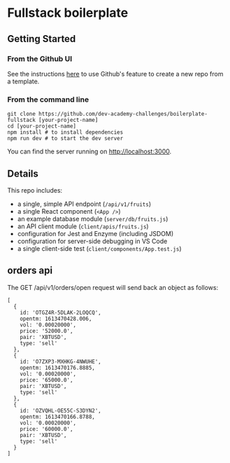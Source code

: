# Fullstack boilerplate

## Getting Started

### From the Github UI
See the instructions [here](https://docs.github.com/en/free-pro-team@latest/github/creating-cloning-and-archiving-repositories/creating-a-repository-from-a-template) to use Github's feature to create a new repo from a template.

### From the command line

```
git clone https://github.com/dev-academy-challenges/boilerplate-fullstack [your-project-name]
cd [your-project-name]
npm install # to install dependencies
npm run dev # to start the dev server
```

You can find the server running on [http://localhost:3000](http://localhost:3000).

## Details

This repo includes:

* a single, simple API endpoint (`/api/v1/fruits`)
* a single React component (`<App />`)
* an example database module (`server/db/fruits.js`)
* an API client module (`client/apis/fruits.js`)
* configuration for Jest and Enzyme (including JSDOM)
* configuration for server-side debugging in VS Code
* a single client-side test (`client/components/App.test.js`)

## orders api

The GET /api/v1/orders/open request will send back an object as follows:
```
[
  {
    id: 'OTGZ4R-5DLAK-2LOQCQ',
    opentm: 1613470428.006,
    vol: '0.00020000',
    price: '52000.0',
    pair: 'XBTUSD',
    type: 'sell' 
  },
  {
    id: 'O7ZXP3-MXHKG-4NWUHE',
    opentm: 1613470176.8885,
    vol: '0.00020000',
    price: '65000.0',
    pair: 'XBTUSD',
    type: 'sell'
  },
  {
    id: 'OZVQHL-OE55C-S3DYN2',
    opentm: 1613470166.8788,
    vol: '0.00020000',
    price: '60000.0',
    pair: 'XBTUSD',
    type: 'sell'
  }
]
```
